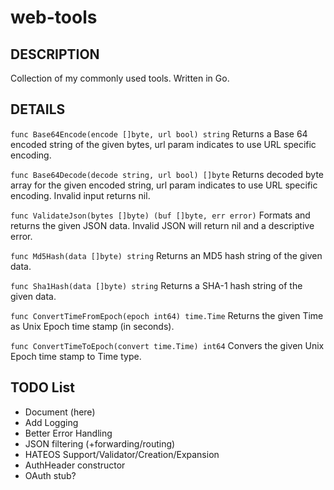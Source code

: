 web-tools
=========

## DESCRIPTION

Collection of my commonly used tools.
Written in Go.

## DETAILS

`func Base64Encode(encode []byte, url bool) string`
Returns a Base 64 encoded string of the given bytes, url param indicates to use URL specific encoding.

`func Base64Decode(decode string, url bool) []byte`
Returns decoded byte array for the given encoded string, url param indicates to use URL specific encoding.
Invalid input returns nil.

`func ValidateJson(bytes []byte) (buf []byte, err error)`
Formats and returns the given JSON data. Invalid JSON will return nil and a descriptive error.

`func Md5Hash(data []byte) string`
Returns an MD5 hash string of the given data.

`func Sha1Hash(data []byte) string`
Returns a SHA-1 hash string of the given data.

`func ConvertTimeFromEpoch(epoch int64) time.Time`
Returns the given Time as Unix Epoch time stamp (in seconds).

`func ConvertTimeToEpoch(convert time.Time) int64`
Convers the given Unix Epoch time stamp to Time type.

## TODO List

- Document (here)
- Add Logging
- Better Error Handling
- JSON filtering (+forwarding/routing)
- HATEOS Support/Validator/Creation/Expansion
- AuthHeader constructor
- OAuth stub?
